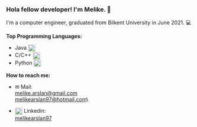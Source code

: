 ### Hola fellow developer! I'm Melike. 👋

I'm a computer engineer, graduated from Bilkent University in June 2021. 💻

**Top Programming Languages:**
- Java <img src="https://simpleicons.org/icons/java.svg" width="20" align=center>
- C/C++ <img src="https://simpleicons.org/icons/cplusplus.svg" width="20" align=center>
- Python <img src="https://simpleicons.org/icons/python.svg" width="20" align=center>


**How to reach me:**
- ✉ Mail:\
melike.arslan@gmail.com\
melikearslan97@hotmail.com\

- <img src="https://simpleicons.org/icons/linkedin.svg" width="20" align=center> Linkedin:\
[melikearslan97](https://www.linkedin.com/in/melikearslan97/)

<!--
**melikearslan/melikearslan** is a ✨ _special_ ✨ repository because its `README.md` (this file) appears on your GitHub profile.
-->
